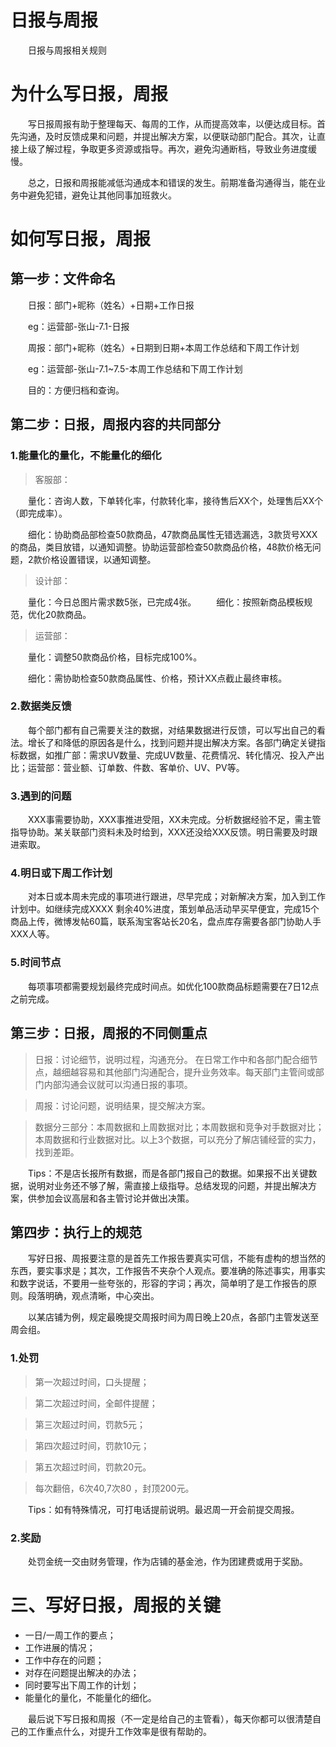 # 日报与周报

&emsp;&emsp;日报与周报相关规则

# 为什么写日报，周报

&emsp;&emsp;写日报周报有助于整理每天、每周的工作，从而提高效率，以便达成目标。首先沟通，及时反馈成果和问题，并提出解决方案，以便联动部门配合。其次，让直接上级了解过程，争取更多资源或指导。再次，避免沟通断档，导致业务进度缓慢。 

&emsp;&emsp;总之，日报和周报能减低沟通成本和错误的发生。前期准备沟通得当，能在业务中避免犯错，避免让其他同事加班救火。

# 如何写日报，周报

## 第一步：文件命名

&emsp;&emsp;日报：部门+昵称（姓名）+日期+工作日报

&emsp;&emsp;eg：运营部-张山-7.1-日报

&emsp;&emsp;周报：部门+昵称（姓名）+日期到日期+本周工作总结和下周工作计划

&emsp;&emsp;eg：运营部-张山-7.1~7.5-本周工作总结和下周工作计划

&emsp;&emsp;目的：方便归档和查询。


## 第二步：日报，周报内容的共同部分

### 1.能量化的量化，不能量化的细化

> 客服部：

&emsp;&emsp;量化：咨询人数，下单转化率，付款转化率，接待售后XX个，处理售后XX个（即完成率）。

&emsp;&emsp;细化：协助商品部检查50款商品，47款商品属性无错选漏选，3款货号XXX的商品，类目放错，以通知调整。协助运营部检查50款商品价格，48款价格无问题，2款价格设置错误，以通知调整。

> 设计部：

&emsp;&emsp;量化：今日总图片需求数5张，已完成4张。
&emsp;&emsp;细化：按照新商品模板规范，优化20款商品。

> 运营部：

&emsp;&emsp;量化：调整50款商品价格，目标完成100%。

&emsp;&emsp;细化：需协助检查50款商品属性、价格，预计XX点截止最终审核。

### 2.数据类反馈

&emsp;&emsp;每个部门都有自己需要关注的数据，对结果数据进行反馈，可以写出自己的看法。增长了和降低的原因各是什么，找到问题并提出解决方案。各部门确定关键指标数据，如推广部：需求UV数量、完成UV数量、花费情况、转化情况、投入产出比；运营部：营业额、订单数、件数、客单价、UV、PV等。

### 3.遇到的问题

&emsp;&emsp;XXX事需要协助，XXX事推进受阻，XX未完成。分析数据经验不足，需主管指导协助。某关联部门资料未及时给到，XXX还没给XXX反馈。明日需要及时跟进索取。

### 4.明日或下周工作计划

&emsp;&emsp;对本日或本周未完成的事项进行跟进，尽早完成；对新解决方案，加入到工作计划中。如继续完成XXXX 剩余40%进度，策划单品活动早买早便宜，完成15个商品上传，微博发帖60篇，联系淘宝客站长20名，盘点库存需要各部门协助人手XXX人等。

### 5.时间节点

&emsp;&emsp;每项事项都需要规划最终完成时间点。如优化100款商品标题需要在7日12点之前完成。

## 第三步：日报，周报的不同侧重点

> 日报：讨论细节，说明过程，沟通充分。
在日常工作中和各部门配合细节点，越细越容易和其他部门沟通配合，提升业务效率。每天部门主管间或部门内部沟通会议就可以沟通日报的事项。

> 周报：讨论问题，说明结果，提交解决方案。

> 数据分三部分：本周数据和上周数据对比；本周数据和竞争对手数据对比；本周数据和行业数据对比。以上3个数据，可以充分了解店铺经营的实力，找到差距。

&emsp;&emsp;Tips：不是店长报所有数据，而是各部门报自己的数据。如果报不出关键数据，说明对业务还不够了解，需直接上级指导。总结发现的问题，并提出解决方案，供参加会议高层和各主管讨论并做出决策。

## 第四步：执行上的规范

&emsp;&emsp;写好日报、周报要注意的是首先工作报告要真实可信，不能有虚构的想当然的东西，要实事求是；其次，工作报告不夹杂个人观点。要准确的陈述事实，用事实和数字说话，不要用一些夸张的，形容的字词；再次，简单明了是工作报告的原则。段落明确，观点清晰，中心突出。

&emsp;&emsp;以某店铺为例，规定最晚提交周报时间为周日晚上20点，各部门主管发送至周会组。

### 1.处罚

> 第一次超过时间，口头提醒；

> 第二次超过时间，全邮件提醒；

> 第三次超过时间，罚款5元；

> 第四次超过时间，罚款10元；

> 第五次超过时间，罚款20元。

> 每次翻倍，6次40,7次80 ，封顶200元。

&emsp;&emsp;Tips：如有特殊情况，可打电话提前说明。最迟周一开会前提交周报。

### 2.奖励

&emsp;&emsp;处罚金统一交由财务管理，作为店铺的基金池，作为团建费或用于奖励。

# 三、写好日报，周报的关键

- 一日/一周工作的要点；
- 工作进展的情况；
- 工作中存在的问题；
- 对存在问题提出解决的办法；
- 同时要写出下周工作的计划；
- 能量化的量化，不能量化的细化。

&emsp;&emsp;最后说下写日报和周报（不一定是给自己的主管看），每天你都可以很清楚自己的工作重点什么，对提升工作效率是很有帮助的。
<br><br><br><br><br><br><br><br><br><br><br><br><br><br><br><br><br><br><br>


